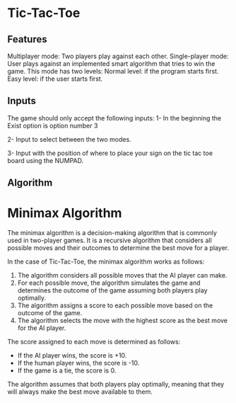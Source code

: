 # Tic-Tac-Toe

## Features 
Multiplayer mode: Two players play against each other.
Single-player mode: User plays against an implemented smart algorithm that tries to win the game. This mode has two levels:
Normal level: if the program starts first.
Easy level: if the user starts first.
## Inputs
The game should only accept the following inputs:
1- In the beginning the Exist option is option number 3

2- Input to select between the two modes.

3- Input with the position of where to place your sign on the tic tac toe board using the NUMPAD.
## Algorithm
# Minimax Algorithm

The minimax algorithm is a decision-making algorithm that is commonly used in two-player games. It is a recursive algorithm that considers all possible moves and their outcomes to determine the best move for a player.

In the case of Tic-Tac-Toe, the minimax algorithm works as follows:

1. The algorithm considers all possible moves that the AI player can make.
2. For each possible move, the algorithm simulates the game and determines the outcome of the game assuming both players play optimally.
3. The algorithm assigns a score to each possible move based on the outcome of the game.
4. The algorithm selects the move with the highest score as the best move for the AI player.

The score assigned to each move is determined as follows:

- If the AI player wins, the score is +10.
- If the human player wins, the score is -10.
- If the game is a tie, the score is 0.

The algorithm assumes that both players play optimally, meaning that they will always make the best move available to them.
